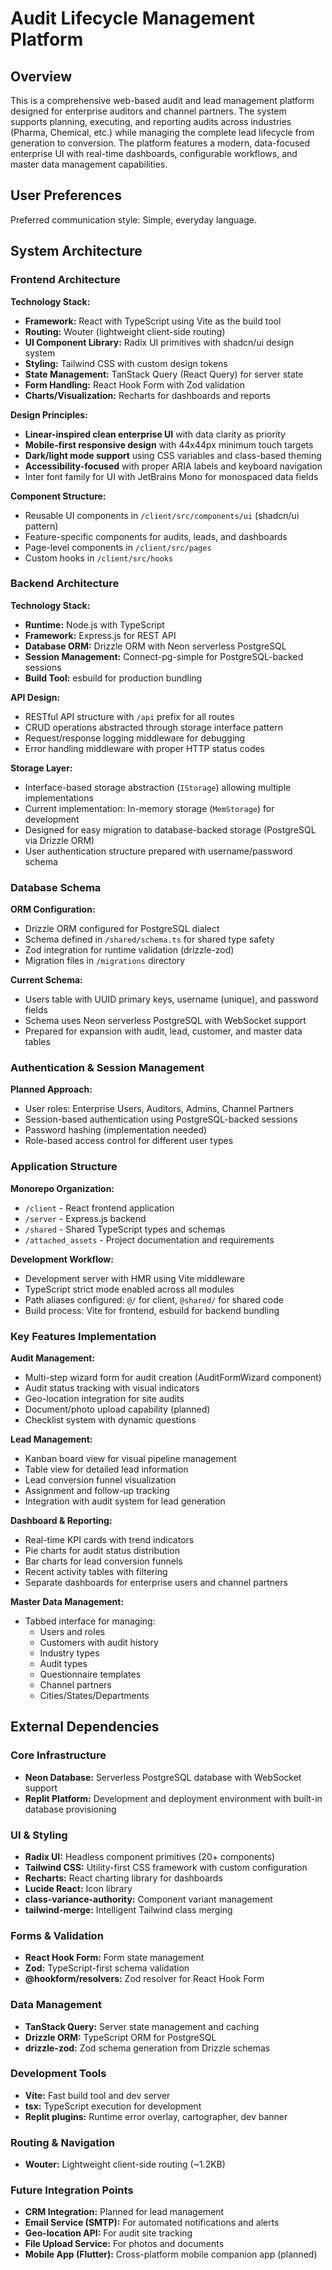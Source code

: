 # Audit Lifecycle Management Platform

## Overview

This is a comprehensive web-based audit and lead management platform designed for enterprise auditors and channel partners. The system supports planning, executing, and reporting audits across industries (Pharma, Chemical, etc.) while managing the complete lead lifecycle from generation to conversion. The platform features a modern, data-focused enterprise UI with real-time dashboards, configurable workflows, and master data management capabilities.

## User Preferences

Preferred communication style: Simple, everyday language.

## System Architecture

### Frontend Architecture

**Technology Stack:**
- **Framework:** React with TypeScript using Vite as the build tool
- **Routing:** Wouter (lightweight client-side routing)
- **UI Component Library:** Radix UI primitives with shadcn/ui design system
- **Styling:** Tailwind CSS with custom design tokens
- **State Management:** TanStack Query (React Query) for server state
- **Form Handling:** React Hook Form with Zod validation
- **Charts/Visualization:** Recharts for dashboards and reports

**Design Principles:**
- **Linear-inspired clean enterprise UI** with data clarity as priority
- **Mobile-first responsive design** with 44x44px minimum touch targets
- **Dark/light mode support** using CSS variables and class-based theming
- **Accessibility-focused** with proper ARIA labels and keyboard navigation
- Inter font family for UI with JetBrains Mono for monospaced data fields

**Component Structure:**
- Reusable UI components in `/client/src/components/ui` (shadcn/ui pattern)
- Feature-specific components for audits, leads, and dashboards
- Page-level components in `/client/src/pages`
- Custom hooks in `/client/src/hooks`

### Backend Architecture

**Technology Stack:**
- **Runtime:** Node.js with TypeScript
- **Framework:** Express.js for REST API
- **Database ORM:** Drizzle ORM with Neon serverless PostgreSQL
- **Session Management:** Connect-pg-simple for PostgreSQL-backed sessions
- **Build Tool:** esbuild for production bundling

**API Design:**
- RESTful API structure with `/api` prefix for all routes
- CRUD operations abstracted through storage interface pattern
- Request/response logging middleware for debugging
- Error handling middleware with proper HTTP status codes

**Storage Layer:**
- Interface-based storage abstraction (`IStorage`) allowing multiple implementations
- Current implementation: In-memory storage (`MemStorage`) for development
- Designed for easy migration to database-backed storage (PostgreSQL via Drizzle ORM)
- User authentication structure prepared with username/password schema

### Database Schema

**ORM Configuration:**
- Drizzle ORM configured for PostgreSQL dialect
- Schema defined in `/shared/schema.ts` for shared type safety
- Zod integration for runtime validation (drizzle-zod)
- Migration files in `/migrations` directory

**Current Schema:**
- Users table with UUID primary keys, username (unique), and password fields
- Schema uses Neon serverless PostgreSQL with WebSocket support
- Prepared for expansion with audit, lead, customer, and master data tables

### Authentication & Session Management

**Planned Approach:**
- User roles: Enterprise Users, Auditors, Admins, Channel Partners
- Session-based authentication using PostgreSQL-backed sessions
- Password hashing (implementation needed)
- Role-based access control for different user types

### Application Structure

**Monorepo Organization:**
- `/client` - React frontend application
- `/server` - Express.js backend
- `/shared` - Shared TypeScript types and schemas
- `/attached_assets` - Project documentation and requirements

**Development Workflow:**
- Development server with HMR using Vite middleware
- TypeScript strict mode enabled across all modules
- Path aliases configured: `@/` for client, `@shared/` for shared code
- Build process: Vite for frontend, esbuild for backend bundling

### Key Features Implementation

**Audit Management:**
- Multi-step wizard form for audit creation (AuditFormWizard component)
- Audit status tracking with visual indicators
- Geo-location integration for site audits
- Document/photo upload capability (planned)
- Checklist system with dynamic questions

**Lead Management:**
- Kanban board view for visual pipeline management
- Table view for detailed lead information
- Lead conversion funnel visualization
- Assignment and follow-up tracking
- Integration with audit system for lead generation

**Dashboard & Reporting:**
- Real-time KPI cards with trend indicators
- Pie charts for audit status distribution
- Bar charts for lead conversion funnels
- Recent activity tables with filtering
- Separate dashboards for enterprise users and channel partners

**Master Data Management:**
- Tabbed interface for managing:
  - Users and roles
  - Customers with audit history
  - Industry types
  - Audit types
  - Questionnaire templates
  - Channel partners
  - Cities/States/Departments

## External Dependencies

### Core Infrastructure
- **Neon Database:** Serverless PostgreSQL database with WebSocket support
- **Replit Platform:** Development and deployment environment with built-in database provisioning

### UI & Styling
- **Radix UI:** Headless component primitives (20+ components)
- **Tailwind CSS:** Utility-first CSS framework with custom configuration
- **Recharts:** React charting library for dashboards
- **Lucide React:** Icon library
- **class-variance-authority:** Component variant management
- **tailwind-merge:** Intelligent Tailwind class merging

### Forms & Validation
- **React Hook Form:** Form state management
- **Zod:** TypeScript-first schema validation
- **@hookform/resolvers:** Zod resolver for React Hook Form

### Data Management
- **TanStack Query:** Server state management and caching
- **Drizzle ORM:** TypeScript ORM for PostgreSQL
- **drizzle-zod:** Zod schema generation from Drizzle schemas

### Development Tools
- **Vite:** Fast build tool and dev server
- **tsx:** TypeScript execution for development
- **Replit plugins:** Runtime error overlay, cartographer, dev banner

### Routing & Navigation
- **Wouter:** Lightweight client-side routing (~1.2KB)

### Future Integration Points
- **CRM Integration:** Planned for lead management
- **Email Service (SMTP):** For automated notifications and alerts
- **Geo-location API:** For audit site tracking
- **File Upload Service:** For photos and documents
- **Mobile App (Flutter):** Cross-platform mobile companion app (planned)